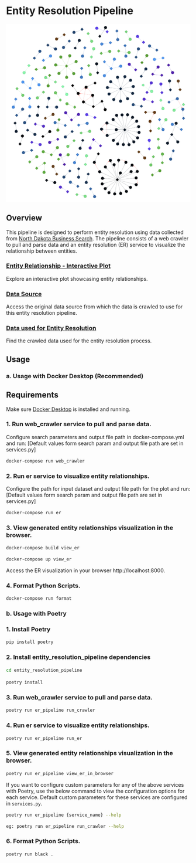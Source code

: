 # Entity Resolution Pipeline

<p align="center">
  <img src="docs/plot.png">
</p>

## Overview

This pipeline is designed to perform entity resolution using data collected from [North Dakota Business Search](https://firststop.sos.nd.gov/search/business).
The pipeline consists of a web crawler to pull and parse data and an entity resolution (ER) service to visualize the relationship between entities.

### [Entity Relationship - Interactive Plot](https://raphelemmanuvel.github.io/entity-resolution-pipeline/)
Explore an interactive plot showcasing entity relationships.

### [Data Source](https://firststop.sos.nd.gov/search/business)
Access the original data source from which the data is crawled to use for this entity resolution pipeline.

### [Data used for Entity Resolution](https://github.com/raphelemmanuvel/entity-resolution-pipeline/blob/main/tmp/data/latest/active_companies_X.csv)
Find the crawled data used for the entity resolution process.


## Usage

### a. Usage with Docker Desktop (Recommended)

## Requirements

Make sure [Docker Desktop](https://www.docker.com/products/docker-desktop) is installed and running.


### 1. Run web_crawler service to pull and parse data.

Configure search parameters and output file path in docker-compose.yml and run:
[Default values form search param and output file path are set in services.py]

```sh
docker-compose run web_crawler
```

### 2. Run er service to visualize entity relationships.

Configure the path for input dataset and output file path for the plot and run:
[Default values form search param and output file path are set in services.py]


```sh
docker-compose run er
```


### 3. View generated entity relationships visualization in the browser.

```sh
docker-compose build view_er
```

```sh
docker-compose up view_er
```

Access the ER visualization in your browser http://localhost:8000.


### 4. Format Python Scripts.

```sh
docker-compose run format
```


### b. Usage with Poetry

### 1. Install Poetry

```sh
pip install poetry
```

### 2. Install entity_resolution_pipeline dependencies

```sh
cd entity_resolution_pipeline

poetry install
```

### 3. Run web_crawler service to pull and parse data.

```sh
poetry run er_pipeline run_crawler
```

### 4. Run er service to visualize entity relationships.

```sh
poetry run er_pipeline run_er
```

### 5. View generated entity relationships visualization in the browser.

```sh
poetry run er_pipeline view_er_in_browser
```

If you want to configure custom parameters for any of the above services with Poetry, use the below command to view the configuration options for each service.
Default custom parameters for these services are configured in ```services.py```.

```sh
poetry run er_pipeline {service_name} --help
```

```sh
eg: poetry run er_pipeline run_crawler --help
```

### 6. Format Python Scripts.

```sh
poetry run black .
```
